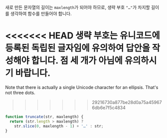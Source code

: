새로 만든 문자열의 길이는 `maxlength`가 되어야 하므로, 생략 부호 `"…"`가 차지할 길이를 생각하여 함수를 만들어야 합니다.

<<<<<<< HEAD
생략 부호는 유니코드에 등록된 독립된 글자임에 유의하여 답안을 작성해야 합니다. 점 세 개가 아님에 유의하시기 바랍니다.
=======
Note that there is actually a single Unicode character for an ellipsis. That's not three dots.
>>>>>>> 29216730a877be28d0a75a459676db6e7f5c4834

```js run demo
function truncate(str, maxlength) {
  return (str.length > maxlength) ?
    str.slice(0, maxlength - 1) + '…' : str;
}
```
